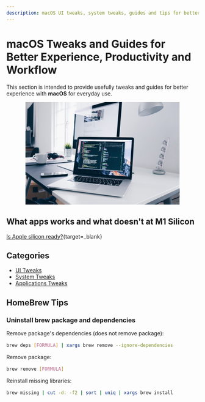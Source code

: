 ```yaml
---
description: macOS UI tweaks, system tweaks, guides and tips for better experience, productivity and workflow and more
---
```


# macOS Tweaks and Guides for Better Experience, Productivity and Workflow

This section is intended to provide usefully tweaks and guides for better experience with **macOS** for everyday use.

<div style="width:80%; margin:0 auto">
   <img src="/assets/images/macOS/macosWall.jpg" alt="mac image">
</div>

## What apps works and what doesn't at M1 Silicon

[Is Apple silicon ready?](https://isapplesiliconready.com/){target=_blank}

## Categories

- [UI Tweaks](/macOS/ui/)
- [System Tweaks](/macOS/system/)
- [Applications Tweaks](/macOS/applications/)

## HomeBrew Tips

### Uninstall brew package and dependencies

Remove package's dependencies (does not remove package):

```bash
brew deps [FORMULA] | xargs brew remove --ignore-dependencies
```

Remove package:

```bash
brew remove [FORMULA]
```

Reinstall missing libraries:

```bash
brew missing | cut -d: -f2 | sort | uniq | xargs brew install
```
